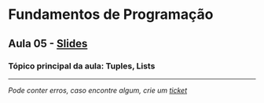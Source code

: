 # Fundamentos de Programação
## Aula 05 - [Slides](https://github.com/TiagoRG/uaveiro-leci/blob/master/1ano/fp/slides/tp05-sequences.pdf)
### Tópico principal da aula: Tuples, Lists
---
*Pode conter erros, caso encontre algum, crie um* [*ticket*](https://github.com/TiagoRG/uaveiro-leci/issues/new)